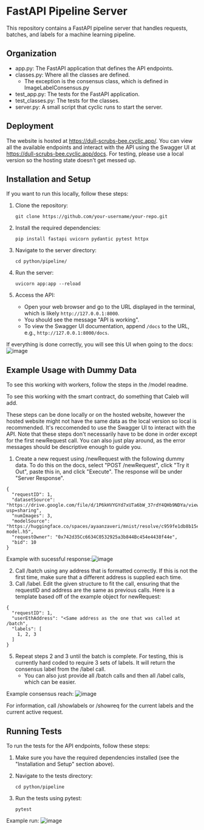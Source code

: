 # FastAPI Pipeline Server

This repository contains a FastAPI pipeline server that handles requests, batches, and labels for a machine learning pipeline.

## Organization
* app.py: The FastAPI application that defines the API endpoints.
* classes.py: Where all the classes are defined.
    * The exception is the consensus class, which is defined in ImageLabelConsensus.py
* test_app.py: The tests for the FastAPI application.
* test_classes.py: The tests for the classes.
* server.py: A small script that cyclic runs to start the server.


## Deployment

The website is hosted at https://dull-scrubs-bee.cyclic.app/. You can view all the available endpoints and interact with the API using the Swagger UI at https://dull-scrubs-bee.cyclic.app/docs. For testing, please use a local version so the hosting state doesn't get messed up.

## Installation and Setup

If you want to run this locally, follow these steps:
1. Clone the repository:
   ```
   git clone https://github.com/your-username/your-repo.git
   ```

2. Install the required dependencies:
   ```
   pip install fastapi uvicorn pydantic pytest httpx
   ```

3. Navigate to the server directory:
   ```
   cd python/pipeline/
   ```

4. Run the server:
   ```
   uvicorn app:app --reload
   ```

5. Access the API:
   - Open your web browser and go to the URL displayed in the terminal, which is likely `http://127.0.0.1:8000`.
   - You should see the message "API is working".
   - To view the Swagger UI documentation, append `/docs` to the URL, e.g., `http://127.0.0.1:8000/docs`.

If everything is done correctly, you will see this UI when going to the docs:
![image](https://github.com/AI-and-Blockchain/S24_Proof_of_Vision_Tokens/assets/75578919/55c8d98d-efbc-4313-b438-60cf1ce0de18)


## Example Usage with Dummy Data
To see this working with workers, follow the steps in the /model readme. 

To see this working with the smart contract, do something that Caleb will add. 

These steps can be done locally or on the hosted website, however the hosted website might not have the same data as the local version so local is recommended. It's reccomended to use the Swagger UI to interact with the API. Note that these steps don't necessarily have to be done in order except for the first newRequest call. You can also just play around, as the error messages should be descriptive enough to guide you.

1. Create a new request using /newRequest with the following dummy data. To do this on the docs, select "POST /newRequest", click "Try it Out", paste this in, and click "Execute". The response will be under "Server Response".
```
{
  "requestID": 1,
  "datasetSource": "https://drive.google.com/file/d/1P6kHVYGYd7xUTa6bW_37rdY4QHb9NDYa/view?usp=sharing",
  "numImages": 3,
  "modelSource": "https://huggingface.co/spaces/ayaanzaveri/mnist/resolve/c959fe1db8b15ed643b91856cb2db4e2a3125938/mnist-model.h5",
  "requestOwner": "0x742d35Cc6634C0532925a3b844Bc454e4438f44e",
  "bid": 10
}
```
Example with sucessful response:![image](https://github.com/AI-and-Blockchain/S24_Proof_of_Vision_Tokens/assets/75578919/4ce9a94e-b53c-4ace-a6b5-2978aef5669d)

2. Call /batch using any address that is formatted correctly. If this is not the first time, make sure that a different address is supplied each time.
3. Call /label. Edit the given structure to fit the call, ensuring that the requestID and address are the same as previous calls. Here is a template based off of the example object for newRequest:
```
{
  "requestID": 1,
  "userEthAddress": "<Same address as the one that was called at /batch",
  "labels": [
    1, 2, 3
  ]
}
```
5. Repeat steps 2 and 3 until the batch is complete. For testing, this is currently hard coded to require 3 sets of labels. It will return the consensus label from the /label call.
    * You can also just provide all /batch calls and then all /label calls, which can be easier.

Example consensus reach:
![image](https://github.com/AI-and-Blockchain/S24_Proof_of_Vision_Tokens/assets/75578919/010eddd0-19d9-4695-9b79-c41b1d6985c7)

For information, call /showlabels or /showreq for the current labels and the current active request. 

## Running Tests

To run the tests for the API endpoints, follow these steps:

1. Make sure you have the required dependencies installed (see the "Installation and Setup" section above).

2. Navigate to the tests directory:
   ```
   cd python/pipeline
   ```

3. Run the tests using pytest:
   ```
   pytest
   ```

Example run:
![image](https://github.com/AI-and-Blockchain/S24_Proof_of_Vision_Tokens/assets/75578919/3ee48e53-a335-4218-9a9c-9cd507e8ff0f)
